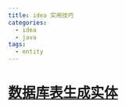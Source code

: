 ```yaml
---
title: idea 实用技巧
categories:
  - idea
  - java
tags:
  - entity
---
```


# [数据库表生成实体](https://blog.csdn.net/weixin_39568559/article/details/79609916)